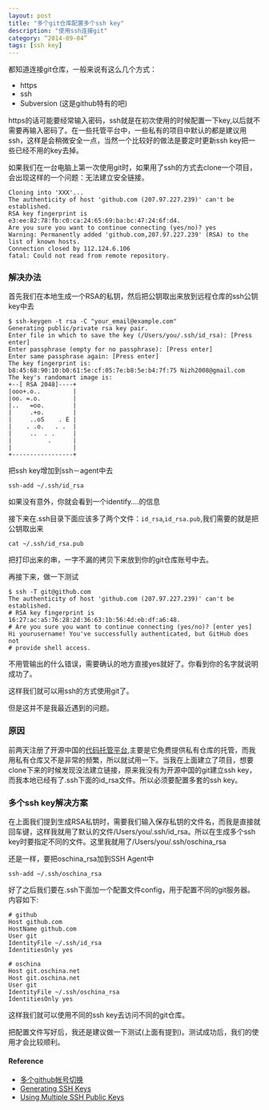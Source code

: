 ```yaml
---
layout: post
title: "多个git仓库配置多个ssh key"
description: "使用ssh连接git"
category: “2014-09-04”
tags: [ssh key]
---
```


都知道连接git仓库，一般来说有这么几个方式：

* https
* ssh
* Subversion (这是github特有的吧)

https的话可能要经常输入密码，ssh就是在初次使用的时候配置一下key,以后就不需要再输入密码了。在一些托管平台中，一些私有的项目中默认的都是建议用ssh，这样是会稍微安全一点，当然一个比较好的做法是要定时更新ssh key把一些已经不用的key去掉。


如果我们在一台电脑上第一次使用git时，如果用了ssh的方式去clone一个项目，会出现这样的一个问题：无法建立安全链接。

	Cloning into 'XXX'...
	The authenticity of host 'github.com (207.97.227.239)' can't be established.
	RSA key fingerprint is e3:ee:82:78:fb:c0:ca:24:65:69:ba:bc:47:24:6f:d4.
	Are you sure you want to continue connecting (yes/no)? yes
	Warning: Permanently added 'github.com,207.97.227.239' (RSA) to the list of known hosts.
	Connection closed by 112.124.6.106
	fatal: Could not read from remote repository.



### 解决办法
首先我们在本地生成一个RSA的私钥，然后把公钥取出来放到远程仓库的ssh公钥key中去

	$ ssh-keygen -t rsa -C "your_email@example.com"
	Generating public/private rsa key pair.
	Enter file in which to save the key (/Users/you/.ssh/id_rsa): [Press enter]
	Enter passphrase (empty for no passphrase): [Press enter]
	Enter same passphrase again: [Press enter]
	The key fingerprint is:
	b8:45:68:90:10:b0:61:5e:cf:05:7e:b8:5e:b4:7f:75 Nizh2008@gmail.com
	The key's randomart image is:
	+--[ RSA 2048]----+
	|ooo+.o..         |
	|oo. =.o.         |
	|..   =oo.        |
	|     .+o.        |
	|     ..oS    . E |
	|    . .o.   . .  |
	|     ..  . .     |
	|          .      |
	|                 |
	+-----------------+

把ssh key增加到ssh－agent中去

	ssh-add ~/.ssh/id_rsa

如果没有意外，你就会看到一个identify....的信息

接下来在.ssh目录下面应该多了两个文件：`id_rsa`,`id_rsa.pub`,我们需要的就是把公钥取出来

	cat ~/.ssh/id_rsa.pub

把打印出来的串，一字不漏的拷贝下来放到你的git仓库账号中去。

再接下来，做一下测试

	$ ssh -T git@github.com
	The authenticity of host 'github.com (207.97.227.239)' can't be established.
	# RSA key fingerprint is 16:27:ac:a5:76:28:2d:36:63:1b:56:4d:eb:df:a6:48.
	# Are you sure you want to continue connecting (yes/no)? [enter yes]
	Hi yourusername! You've successfully authenticated, but GitHub does not
	# provide shell access.

不用管输出的什么错误，需要确认的地方直接yes就好了。你看到你的名字就说明成功了。

这样我们就可以用ssh的方式使用git了。

但是这并不是我最近遇到的问题。

### 原因

前两天注册了开源中国的[代码托管平台](http://git.oschina.net/),主要是它免费提供私有仓库的托管，而我用私有仓库又不是非常的频繁，所以就试用一下。当我在上面建立了项目，想要clone下来的时候发现没法建立链接，原来我没有为开源中国的git建立ssh key，而我本地已经有了.ssh下面的id_rsa文件。所以必须要配置多套的ssh key。


### 多个ssh key解决方案

在上面我们提到生成RSA私钥时，需要我们输入保存私钥的文件名，而我是直接就回车键，这样我就用了默认的文件/Users/you/.ssh/id_rsa。所以在生成多个ssh key时要指定不同的文件。这里我就用了/Users/you/.ssh/oschina_rsa

还是一样，要把oschina_rsa加到SSH Agent中

	ssh-add ~/.ssh/oschina_rsa

好了之后我们要在.ssh下面加一个配置文件config，用于配置不同的git服务器。内容如下:

	# github
	Host github.com
	HostName github.com
	User git
	IdentityFile ~/.ssh/id_rsa
	IdentitiesOnly yes

	# oschina 
	Host git.oschina.net
	Host git.oschina.net
	User git
	IdentityFile ~/.ssh/oschina_rsa
	IdentitiesOnly yes

这样我们就可以使用不同的ssh key去访问不同的git仓库。

把配置文件写好后，我还是建议做一下测试(上面有提到)。测试成功后，我们的使用才会比较顺利。



#### Reference

* [多个github帐号切换](http://stormzhang.github.io/other/2013/10/16/github-multiply-ssh-key/)
* [Generating SSH Keys](https://help.github.com/articles/generating-ssh-keys)
* [Using Multiple SSH Public Keys](http://superuser.com/questions/272465/using-multiple-ssh-public-keys)

